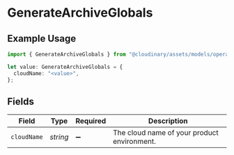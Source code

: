 # GenerateArchiveGlobals

## Example Usage

```typescript
import { GenerateArchiveGlobals } from "@cloudinary/assets/models/operations";

let value: GenerateArchiveGlobals = {
  cloudName: "<value>",
};
```

## Fields

| Field                                       | Type                                        | Required                                    | Description                                 |
| ------------------------------------------- | ------------------------------------------- | ------------------------------------------- | ------------------------------------------- |
| `cloudName`                                 | *string*                                    | :heavy_minus_sign:                          | The cloud name of your product environment. |